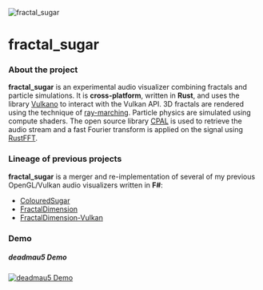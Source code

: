 ![fractal_sugar](res/fractal_sugar.ico)
# fractal_sugar

### About the project
**fractal_sugar** is an experimental audio visualizer combining fractals and particle simulations. It is **cross-platform**, written in **Rust**, and uses the library [Vulkano](https://github.com/vulkano-rs/vulkano) to interact with the Vulkan API.
3D fractals are rendered using the technique of [ray-marching](http://blog.hvidtfeldts.net/index.php/2011/06/distance-estimated-3d-fractals-part-i/).
Particle physics are simulated using compute shaders.
The open source library [CPAL](https://github.com/rustaudio/cpal) is used to retrieve the audio stream and a fast Fourier transform is applied on the signal using [RustFFT](https://github.com/ejmahler/RustFFT).

### Lineage of previous projects
**fractal_sugar** is a merger and re-implementation of several of my previous OpenGL/Vulkan audio visualizers written in **F#**:
* [ColouredSugar](https://github.com/ryco117/ColouredSugar)
* [FractalDimension](https://github.com/ryco117/FractalDimension)
* [FractalDimension-Vulkan](https://github.com/ryco117/FractalDimension-Vulkan)

### Demo
##### deadmau5 Demo
[![deadmau5 Demo](https://img.youtube.com/vi/UiJ_785hC60/0.jpg)](https://www.youtube.com/watch?v=UiJ_785hC60 "deadmau5 Demo")
